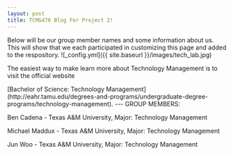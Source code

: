 ```yaml
---
layout: post
title: TCMG476 Blog For Project 2!
---
```


Below will be our group member names and some information about us. This will show that we each participated in customizing this page and added to the respository. 
![_config.yml]({{ site.baseurl }}/images/tech_lab.jpg)

<p>The easiest way to make learn more about Technology Management is to visit the official website</p> [Bachelor of Science: Technology Management](http://eahr.tamu.edu/degrees-and-programs/undergraduate-degree-programs/technology-management).
---
GROUP MEMBERS:

Ben Cadena - Texas A&M University, Major: Technology Management

Michael Maddux - Texas A&M University, Major: Technology Management

Jun Woo - Texas A&M University, Major: Technology Management
